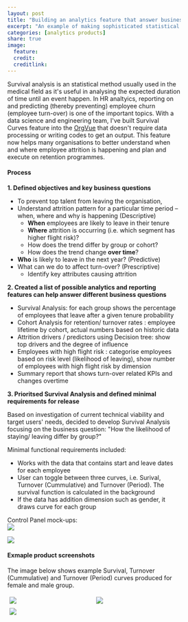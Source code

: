 ```yaml
---
layout: post
title: "Building an analytics feature that answer business questions"
excerpt: "An example of making sophisticated statistical analysis accessible through productisation."
categories: [analytics products]
share: true
image:
  feature:
  credit:
  creditlink:
---
```



Survival analysis is an statistical method usually used in the medical field as it's useful in analysing the expected duration of time until an event happen. In HR analtyics, reporting on and predicting (thereby preventing) employee churn (employee turn-over) is one of the important topics. With a data science and engineering team, I've built Survival Curves feature into the [OrgVue](https://www.orgvue.com/) that doesn't require data processing or writing codes to get an output.
This feature now helps many organisations to better understand when and where employee attrition is happening and plan and execute on retention programmes.

#### Process

**1. Defined objectives and key business questions**

* To prevent top talent from leaving the organisation,
* Understand attrition pattern for a particular time period – when, where and why is happening (Descriptive)
  * **When** employees are likely to leave in their tenure
  * **Where** attrition is occurring (i.e. which segment has higher flight risk)? 
  * How does the trend differ by group or cohort?
  * How does the trend change **over time**?
* **Who** is likely to leave in the next year? (Predictive)
* What can we do to affect turn-over? (Prescriptive) 
  * Identify key attributes causing attrition


**2. Created a list of possible analytics and reporting features can help answer different business questions**
* Survival Analysis: for each group shows the percentage of employees that leave after a given tenure probability
* Cohort Analysis for retention/ turnover rates : employee lifetime by cohort, actual numbers based on historic data
* Attrition drivers / predictors using Decision tree: show top drivers and the degree of influence
* Employees with high flight risk : categorise employees based on risk level (likelihood of leaving), show number of employees with high flight risk by dimension
* Summary report that shows turn-over related KPIs and changes overtime

**3. Prioritsed Survival Analysis and defined minimal requirements for release**

Based on investigation of current technical viability and target users' needs, decided to develop Survival Analysis focusing on the business question: "How the likelihood of staying/ leaving differ by group?"

Minimal functional requirements included:
* Works with the data that contains start and leave dates for each employee
* User can toggle between three curves, i.e. Surival, Turnover (Cummulative) and Turnover (Period). The survival function is calculated in the background
* If the data has addition dimension such as gender, it draws curve for each group

Control Panel mock-ups:<br>
![](https://s3.eu-west-2.amazonaws.com/lubynoel-portfolio/survival-curves-controls-mock-up-1.png)

![](https://s3.eu-west-2.amazonaws.com/lubynoel-portfolio/survival-curves-controls-mock-up-2.png)

#### Exmaple product screenshots

The image below shows example Survival, Turnover (Cummulative) and Turnover (Period) curves produced for female and male group.

<style>
* {
    box-sizing: border-box;
}

.column {
    float: left;
    width: 50%;
    padding: 5px;
}

/* Clearfix (clear floats) */
.row::after {
    content: "";
    clear: both;
    display: table;
}

/* Responsive layout - makes the three columns stack on top of each other instead of next to each other */
@media screen and (max-width: 500px) {
    .column {
        width: 100%;
    }
}
</style>

<div class="row">
  <div class="column">
      <img src="https://s3.eu-west-2.amazonaws.com/lubynoel-portfolio/survival-curves-1-survival-prop.png">
  </div>
<div class="row">
  <div class="column">
     <img src="https://s3.eu-west-2.amazonaws.com/lubynoel-portfolio/survival-curves-2-turnover-prop.png">
  </div>
<div class="row">
  <div class="column">
     <img src="https://s3.eu-west-2.amazonaws.com/lubynoel-portfolio/survival-curves-3-trunover-rate.png">
  </div>
</div>
